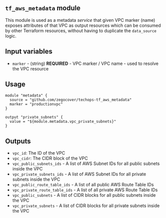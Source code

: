`tf_aws_metadata` module
-----------------------------

This module is used as a metadata _service_ that given VPC marker (name) exposes attributes of that VPC as output resources which can be consumed by other Terraform resources, without having to duplicate the `data_source` logic.

Input variables
---------------

 * `marker` - (string) **REQUIRED** - VPC marker / VPC name - used to resolve the VPC resource

Usage
-----

```hcl
module "metadata" {
  source = "github.com/zegocover/techops-tf_aws_metadata"
  marker = "productionvpc"
}

output "private_subnets" {
  value = "${module.metadata.vpc_private_subnets}"
}

```

Outputs
-------

 * `vpc_id`: The ID of the VPC
 * `vpc_cidr`: The CIDR block of the VPC
 * `vpc_public_subnets_ids` - A list of AWS Subnet IDs for all public subnets inside the VPC
 * `vpc_private_subnets_ids` - A list of AWS Subnet IDs for all private subnets inside the VPC
 * `vpc_public_route_table_ids` - A list of all public AWS Route Table IDs
 * `vpc_private_route_table_ids` - A list of all private AWS Route Table IDs
 * `vpc_public_subnets` - A list of CIDR blocks for all public subnets inside the VPC
 * `vpc_private_subnets` - A list of CIDR blocks for all private subnets inside the VPC
